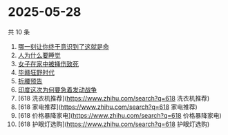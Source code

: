 # 2025-05-28

共 10 条

<!-- BEGIN -->
<!-- 最后更新时间 Wed May 28 2025 08:57:14 GMT+0800 (China Standard Time) -->

1. [哪一刻让你终于意识到了这就是命](https://www.zhihu.com/search?q=哪一刻让你终于意识到了这就是命)
1. [人为什么要睡觉](https://www.zhihu.com/search?q=人为什么要睡觉)
1. [女子在家中被捅伤致死](https://www.zhihu.com/search?q=女子在家中被捅伤致死)
1. [毕赣狂野时代](https://www.zhihu.com/search?q=毕赣狂野时代)
1. [折腰预告](https://www.zhihu.com/search?q=折腰预告)
1. [印度这次为何要急着发动战争](https://www.zhihu.com/search?q=印度这次为何要急着发动战争)
1. [618 洗衣机推荐](https://www.zhihu.com/search?q=618 洗衣机推荐)
1. [618 家电推荐](https://www.zhihu.com/search?q=618 家电推荐)
1. [618 价格暴降家电](https://www.zhihu.com/search?q=618 价格暴降家电)
1. [618 护眼灯选购](https://www.zhihu.com/search?q=618 护眼灯选购)

<!-- END -->
